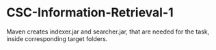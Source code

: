 CSC-Information-Retrieval-1
===========================
Maven creates indexer.jar and searcher.jar, that are needed for the task, inside corresponding target folders.
